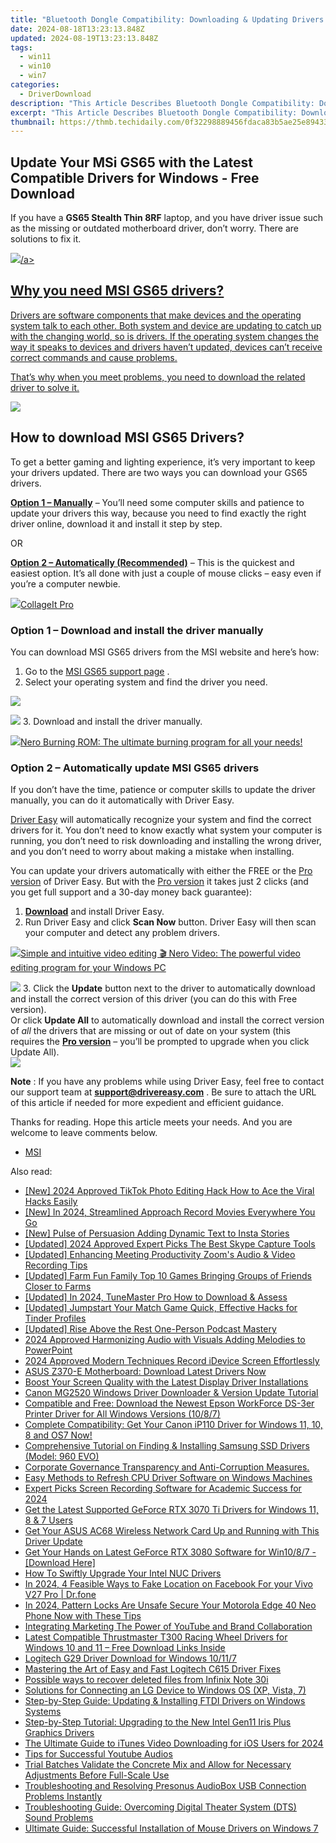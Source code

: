```yaml
---
title: "Bluetooth Dongle Compatibility: Downloading & Updating Drivers for Windows Systems"
date: 2024-08-18T13:23:13.848Z
updated: 2024-08-19T13:23:13.848Z
tags:
  - win11
  - win10
  - win7
categories:
  - DriverDownload
description: "This Article Describes Bluetooth Dongle Compatibility: Downloading & Updating Drivers for Windows Systems"
excerpt: "This Article Describes Bluetooth Dongle Compatibility: Downloading & Updating Drivers for Windows Systems"
thumbnail: https://thmb.techidaily.com/0f32298889456fdaca83b5ae25e894332407ac3282ea5f03ad9ab479c2952ec4.jpg
---
```


## Update Your MSi GS65 with the Latest Compatible Drivers for Windows - Free Download

If you have a **GS65 Stealth Thin 8RF** laptop, and you have driver issue such as the missing or outdated motherboard driver, don’t worry. There are solutions to fix it.

<!-- affiliate ads begin -->
<a href="https://store.nero.com/order/checkout.php?PRODS=4729507&QTY=1&AFFILIATE=108875&CART=1"><img src="https://www.nero.com/nero-com-wAssets/img/banners/2023/TIU/Nero_TuneItUp_Screen_2.webp" border="0">/a>
<!-- affiliate ads end -->
## Why you need MSI GS65 drivers?

 Drivers are software components that make devices and the operating system talk to each other. Both system and device are updating to catch up with the changing world, so is drivers. If the operating system changes the way it speaks to devices and drivers haven’t updated, devices can’t receive correct commands and cause problems.

 That’s why when you meet problems, you need to download the related driver to solve it.

<!-- affiliate ads begin -->
<a href="https://shop.mondly.com/affiliate.php?ACCOUNT=ATISTUDI&AFFILIATE=108875&PATH=https%3A%2F%2Fwww.mondly.com%3FAFFILIATE%3D108875%26RESOURCE%3D%2BEducational%2B300x600%2B"><img src="https://secure.avangate.com/images/merchant/69c418c33ec2e1a4267fa9bb77fa1428/educational-300x600.gif" border="0"></a>
<!-- affiliate ads end -->
## How to download MSI GS65 Drivers?

 To get a better gaming and lighting experience, it’s very important to keep your drivers updated. There are two ways you can download your GS65 drivers.

**[Option 1 – Manually](https://tools.techidaily.com/drivereasy/download/)**  – You’ll need some computer skills and patience to update your drivers this way, because you need to find exactly the right driver online, download it and install it step by step.

OR

**[Option 2 – Automatically (Recommended)](https://www.drivereasy.com/knowledge/download-msi-gs65-drivers-for-windows/#op2)**  – This is the quickest and easiest option. It’s all done with just a couple of mouse clicks – easy even if you’re a computer newbie.

<!-- affiliate ads begin -->
<a href="https://secure.2checkout.com/order/checkout.php?PRODS=4530091&QTY=1&AFFILIATE=108875&CART=1"><img src="https://www.pearlmountainsoft.com/n_img/product/cit_win/banScrn.jpg" border="0">CollageIt Pro</a>
<!-- affiliate ads end -->
### **Option 1 –** **Download and install the driver manually**

 You can download MSI GS65 drivers from the MSI website and here’s how:

1. Go to the[](https://www.msi.com/Motherboard/support/Z270-GAMING-PRO-CARBON#down-driver&Win10%2064) [MSI GS65 support page](https://www.msi.com/Laptop/support/GS65-Stealth-Thin-8RF#down-driver) .
2. Select your operating system and find the driver you need.  
<!-- affiliate ads begin -->
<a href="https://shop.copernic.com/order/checkout.php?PRODS=41033101&QTY=1&AFFILIATE=108875&CART=1"><img src="https://secure.2checkout.com/images/merchant/8d30aa96e72440759f74bd2306c1fa3d/Copernic-2023-Affiliate-728x90-Elite.png" border="0"></a>
<!-- affiliate ads end -->
![](https://images.drivereasy.com/wp-content/uploads/2019/08/gs.jpg)
3. Download and install the driver manually.

<!-- affiliate ads begin -->
<a href="https://store.nero.com/order/checkout.php?PRODS=39694080&QTY=1&AFFILIATE=108875&CART=1"><img src="http://cdnwww.nero.com/nero-com-wAssets/img/banners/2023/nbr/fire/Screenshot_1red_gb.jpg" border="0">Nero Burning ROM:
The ultimate burning program for all your needs!</a>
<!-- affiliate ads end -->
### **Option 2 – Automatically update MSI GS65 drivers**

 If you don’t have the time, patience or computer skills to update the driver manually, you can do it automatically with Driver Easy.

[Driver Easy](https://tools.techidaily.com/drivereasy/download/) will automatically recognize your system and find the correct drivers for it. You don’t need to know exactly what system your computer is running, you don’t need to risk downloading and installing the wrong driver, and you don’t need to worry about making a mistake when installing.

 You can update your drivers automatically with either the FREE or the [Pro version](https://tools.techidaily.com/drivereasy/download/) of Driver Easy. But with the [Pro version](https://tools.techidaily.com/drivereasy/download/) it takes just 2 clicks (and you get full support and a 30-day money back guarantee):

1. **[Download](https://tools.techidaily.com/drivereasy/download/)**  and install Driver Easy.
2. Run Driver Easy and click **Scan Now** button. Driver Easy will then scan your computer and detect any problem drivers.  
<!-- affiliate ads begin -->
<a href="https://store.nero.com/order/checkout.php?PRODS=42296685&QTY=1&AFFILIATE=108875&CART=1"><img src="http://cdnwww.nero.com/nero-com-wAssets/img/banners/2022/video-pp/ScreenshotSlider/Nero-Video-Advanced-editing.JPG" border="0">Simple and intuitive video editing
🎬 Nero Video:
The powerful video editing program for your Windows PC</a>
<!-- affiliate ads end -->
![](https://images.drivereasy.com/wp-content/uploads/2019/08/NVIDIA-18.jpg)
3. Click the **Update** button next to the driver to automatically download and install the correct version of this driver (you can do this with Free version).  
 Or click **Update All** to automatically download and install the correct version of _all_ the drivers that are missing or out of date on your system (this requires the **[Pro version](https://tools.techidaily.com/drivereasy/download/)**  – you’ll be prompted to upgrade when you click Update All).  
![](https://images.drivereasy.com/wp-content/uploads/2019/08/NVIDIA-Geoforce.jpg)

**Note** : If you have any problems while using Driver Easy, feel free to contact our support team at **[support@drivereasy.com](https://tools.techidaily.com/drivereasy/download/)**  . Be sure to attach the URL of this article if needed for more expedient and efficient guidance.

 Thanks for reading. Hope this article meets your needs. And you are welcome to leave comments below.

* [MSI](https://tools.techidaily.com/drivereasy/download/)

<ins class="adsbygoogle"
     style="display:block"
     data-ad-format="autorelaxed"
     data-ad-client="ca-pub-7571918770474297"
     data-ad-slot="1223367746"></ins>



<ins class="adsbygoogle"
     style="display:block"
     data-ad-client="ca-pub-7571918770474297"
     data-ad-slot="8358498916"
     data-ad-format="auto"
     data-full-width-responsive="true"></ins>

<span class="atpl-alsoreadstyle">Also read:</span>
<div><ul>
<li><a href="https://tiktok-video-recordings.techidaily.com/new-2024-approved-tiktok-photo-editing-hack-how-to-ace-the-viral-hacks-easily/"><u>[New] 2024 Approved  TikTok Photo Editing Hack  How to Ace the Viral Hacks Easily</u></a></li>
<li><a href="https://on-screen-recording.techidaily.com/new-in-2024-streamlined-approach-record-movies-everywhere-you-go/"><u>[New] In 2024, Streamlined Approach  Record Movies Everywhere You Go</u></a></li>
<li><a href="https://article-helps.techidaily.com/new-pulse-of-persuasion-adding-dynamic-text-to-insta-stories/"><u>[New] Pulse of Persuasion  Adding Dynamic Text to Insta Stories</u></a></li>
<li><a href="https://video-capture.techidaily.com/updated-2024-approved-expert-picks-the-best-skype-capture-tools/"><u>[Updated] 2024 Approved  Expert Picks  The Best Skype Capture Tools</u></a></li>
<li><a href="https://video-screen-grab.techidaily.com/updated-enhancing-meeting-productivity-zooms-audio-and-video-recording-tips/"><u>[Updated] Enhancing Meeting Productivity  Zoom's Audio & Video Recording Tips</u></a></li>
<li><a href="https://video-screen-grab.techidaily.com/updated-farm-fun-family-top-10-games-bringing-groups-of-friends-closer-to-farms/"><u>[Updated] Farm Fun Family  Top 10 Games Bringing Groups of Friends Closer to Farms</u></a></li>
<li><a href="https://digital-screen-recording.techidaily.com/updated-in-2024-tunemaster-pro-how-to-download-and-assess/"><u>[Updated] In 2024, TuneMaster Pro  How to Download & Assess</u></a></li>
<li><a href="https://extra-guidance.techidaily.com/updated-jumpstart-your-match-game-quick-effective-hacks-for-tinder-profiles/"><u>[Updated] Jumpstart Your Match Game  Quick, Effective Hacks for Tinder Profiles</u></a></li>
<li><a href="https://extra-skills.techidaily.com/updated-rise-above-the-rest-one-person-podcast-mastery/"><u>[Updated] Rise Above the Rest  One-Person Podcast Mastery</u></a></li>
<li><a href="https://some-techniques.techidaily.com/2024-approved-harmonizing-audio-with-visuals-adding-melodies-to-powerpoint/"><u>2024 Approved  Harmonizing Audio with Visuals  Adding Melodies to PowerPoint</u></a></li>
<li><a href="https://screen-video-capture.techidaily.com/2024-approved-modern-techniques-record-idevice-screen-effortlessly/"><u>2024 Approved  Modern Techniques  Record iDevice Screen Effortlessly</u></a></li>
<li><a href="https://win-amazing.techidaily.com/asus-z370-e-motherboard-download-latest-drivers-now/"><u>ASUS Z370-E Motherboard: Download Latest Drivers Now</u></a></li>
<li><a href="https://win-amazing.techidaily.com/boost-your-screen-quality-with-the-latest-display-driver-installations/"><u>Boost Your Screen Quality with the Latest Display Driver Installations</u></a></li>
<li><a href="https://win-amazing.techidaily.com/canon-mg2520-windows-driver-downloader-and-version-update-tutorial/"><u>Canon MG2520 Windows Driver Downloader & Version Update Tutorial</u></a></li>
<li><a href="https://win-amazing.techidaily.com/compatible-and-free-download-the-newest-epson-workforce-ds-3er-printer-driver-for-all-windows-versions-1087/"><u>Compatible and Free: Download the Newest Epson WorkForce DS-3er Printer Driver for All Windows Versions (10/8/7)</u></a></li>
<li><a href="https://win-amazing.techidaily.com/complete-compatibility-get-your-canon-ip110-driver-for-windows-11-10-8-and-os7-now/"><u>Complete Compatibility: Get Your Canon iP110 Driver for Windows 11, 10, 8 and OS7 Now!</u></a></li>
<li><a href="https://win-amazing.techidaily.com/comprehensive-tutorial-on-finding-and-installing-samsung-ssd-drivers-model-960-evo/"><u>Comprehensive Tutorial on Finding & Installing Samsung SSD Drivers (Model: 960 EVO)</u></a></li>
<li><a href="https://win-amazing.techidaily.com/1722978260363-corporate-governance-transparency-and-anti-corruption-measures/"><u>Corporate Governance Transparency and Anti-Corruption Measures.</u></a></li>
<li><a href="https://win-amazing.techidaily.com/easy-methods-to-refresh-cpu-driver-software-on-windows-machines/"><u>Easy Methods to Refresh CPU Driver Software on Windows Machines</u></a></li>
<li><a href="https://desktop-recording.techidaily.com/expert-picks-screen-recording-software-for-academic-success-for-2024/"><u>Expert Picks  Screen Recording Software for Academic Success for 2024</u></a></li>
<li><a href="https://win-amazing.techidaily.com/get-the-latest-supported-geforce-rtx-3070-ti-drivers-for-windows-11-8-and-7-users/"><u>Get the Latest Supported GeForce RTX 3070 Ti Drivers for Windows 11, 8 & 7 Users</u></a></li>
<li><a href="https://win-amazing.techidaily.com/get-your-asus-ac68-wireless-network-card-up-and-running-with-this-driver-update/"><u>Get Your ASUS AC68 Wireless Network Card Up and Running with This Driver Update</u></a></li>
<li><a href="https://win-amazing.techidaily.com/get-your-hands-on-latest-geforce-rtx-3080-software-for-win1087-download-here/"><u>Get Your Hands on Latest GeForce RTX 3080 Software for Win10/8/7 - [Download Here]</u></a></li>
<li><a href="https://win-amazing.techidaily.com/how-to-swiftly-upgrade-your-intel-nuc-drivers/"><u>How To Swiftly Upgrade Your Intel NUC Drivers</u></a></li>
<li><a href="https://location-social.techidaily.com/in-2024-4-feasible-ways-to-fake-location-on-facebook-for-your-vivo-v27-pro-drfone-by-drfone-virtual-android/"><u>In 2024, 4 Feasible Ways to Fake Location on Facebook For your Vivo V27 Pro | Dr.fone</u></a></li>
<li><a href="https://easy-unlock-android.techidaily.com/in-2024-pattern-locks-are-unsafe-secure-your-motorola-edge-40-neo-phone-now-with-these-tips-by-drfone-android/"><u>In 2024, Pattern Locks Are Unsafe Secure Your Motorola Edge 40 Neo Phone Now with These Tips</u></a></li>
<li><a href="https://extra-lessons.techidaily.com/integrating-marketing-the-power-of-youtube-and-brand-collaboration/"><u>Integrating Marketing  The Power of YouTube and Brand Collaboration</u></a></li>
<li><a href="https://win-amazing.techidaily.com/1722973433411-latest-compatible-thrustmaster-t300-racing-wheel-drivers-for-windows-10-and-11-free-download-links-inside/"><u>Latest Compatible Thrustmaster T300 Racing Wheel Drivers for Windows 10 and 11 – Free Download Links Inside</u></a></li>
<li><a href="https://win-amazing.techidaily.com/logitech-g29-driver-download-for-windows-10117/"><u>Logitech G29 Driver Download for Windows 10/11/7</u></a></li>
<li><a href="https://win-amazing.techidaily.com/mastering-the-art-of-easy-and-fast-logitech-c615-driver-fixes/"><u>Mastering the Art of Easy and Fast Logitech C615 Driver Fixes</u></a></li>
<li><a href="https://review-topics.techidaily.com/possible-ways-to-recover-deleted-files-from-infinix-note-30i-by-fonelab-android-recover-data/"><u>Possible ways to recover deleted files from Infinix Note 30i</u></a></li>
<li><a href="https://win-amazing.techidaily.com/solutions-for-connecting-an-lg-device-to-windows-os-xp-vista-7/"><u>Solutions for Connecting an LG Device to Windows OS (XP, Vista, 7)</u></a></li>
<li><a href="https://win-amazing.techidaily.com/step-by-step-guide-updating-and-installing-ftdi-drivers-on-windows-systems/"><u>Step-by-Step Guide: Updating & Installing FTDI Drivers on Windows Systems</u></a></li>
<li><a href="https://win-amazing.techidaily.com/step-by-step-tutorial-upgrading-to-the-new-intel-gen11-iris-plus-graphics-drivers/"><u>Step-by-Step Tutorial: Upgrading to the New Intel Gen11 Iris Plus Graphics Drivers</u></a></li>
<li><a href="https://facebook-record-videos.techidaily.com/the-ultimate-guide-to-itunes-video-downloading-for-ios-users-for-2024/"><u>The Ultimate Guide to iTunes Video Downloading for iOS Users for 2024</u></a></li>
<li><a href="https://youtube-sure.techidaily.com/for-successful-youtube-audios/"><u>Tips for Successful Youtube Audios</u></a></li>
<li><a href="https://win-amazing.techidaily.com/1722970419198-trial-batches-validate-the-concrete-mix-and-allow-for-necessary-adjustments-before-full-scale-use/"><u>Trial Batches Validate the Concrete Mix and Allow for Necessary Adjustments Before Full-Scale Use</u></a></li>
<li><a href="https://win-amazing.techidaily.com/troubleshooting-and-resolving-presonus-audiobox-usb-connection-problems-instantly/"><u>Troubleshooting and Resolving Presonus AudioBox USB Connection Problems Instantly</u></a></li>
<li><a href="https://win-amazing.techidaily.com/troubleshooting-guide-overcoming-digital-theater-system-dts-sound-problems/"><u>Troubleshooting Guide: Overcoming Digital Theater System (DTS) Sound Problems</u></a></li>
<li><a href="https://win-amazing.techidaily.com/ultimate-guide-successful-installation-of-mouse-drivers-on-windows-7/"><u>Ultimate Guide: Successful Installation of Mouse Drivers on Windows 7</u></a></li>
</ul></div>
